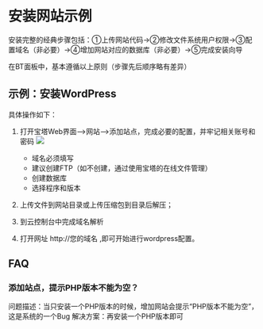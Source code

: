 # 安装网站示例

安装完整的经典步骤包括：①上传网站代码->②修改文件系统用户权限->③配置域名（非必要）->④增加网站对应的数据库（非必要）->⑤完成安装向导

在BT面板中，基本遵循以上原则（步骤先后顺序略有差异）

## 示例：安装WordPress

具体操作如下：

1.  打开宝塔Web界面-->网站-->添加站点，完成必要的配置，并牢记相关账号和密码
![](http://libs.websoft9.com/Websoft9/DocsPicture/zh/btwin/bt-deploysite001-websoft9.png)

    * 域名必须填写
    * 建议创建FTP（如不创建，通过使用宝塔的在线文件管理）
    * 创建数据库
    * 选择程序和版本

3.  上传文件到网站目录或上传压缩包到目录后解压；
6.  到云控制台中完成域名解析
8.  打开网址 http://您的域名 ,即可开始进行wordpress配置。


## FAQ

### 添加站点，提示PHP版本不能为空？
问题描述：当只安装一个PHP版本的时候，增加网站会提示“PHP版本不能为空”，这是系统的一个Bug
解决方案：再安装一个PHP版本即可

